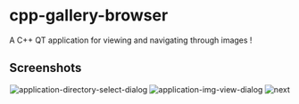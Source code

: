 # cpp-gallery-browser
A C++ QT application for viewing and navigating through images !

## Screenshots

<div align="center">
  <img src="https://github.com/user-attachments/assets/9aed6cdc-7fde-4711-9534-ce32554515b5" alt="application-directory-select-dialog" />
  <img src="https://github.com/user-attachments/assets/c225d8f3-32f1-42e0-8b85-7ddc3b40163b" alt="application-img-view-dialog" />
  <img src="https://github.com/user-attachments/assets/0baa6fa3-03a7-4af9-a9b7-9137735c1dc7" alt="next" />
</div>
